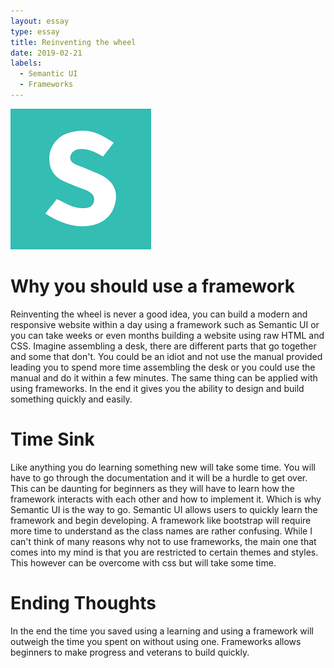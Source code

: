 ```yaml
---
layout: essay
type: essay
title: Reinventing the wheel
date: 2019-02-21
labels:
  - Semantic UI
  - Frameworks
---
```

<img class="ui medium right floated rounded image" src="../images/semantic.png">

# Why you should use a framework
Reinventing the wheel is never a good idea, you can build a modern and responsive website within a day using a framework such as Semantic UI or you can take weeks or even months building a website using raw HTML and CSS. Imagine assembling a desk, there are different parts that go together and some that don't. You could be an idiot and not use the manual provided leading you to spend more time assembling the desk or you could use the manual and do it within a few minutes. The same thing can be applied with using frameworks. In the end it gives you the ability to design and build something quickly and easily. 

# Time Sink   
Like anything you do learning something new will take some time. You will have to go through the documentation and it will be a hurdle to get over. This can be daunting for beginners as they will have to learn how the framework interacts with each other and how to implement it. Which is why Semantic UI is the way to go. Semantic UI allows users to quickly learn the framework and begin developing. A framework like bootstrap will require more time to understand as the class names are rather confusing. While I can't think of many reasons why not to use frameworks, the main one that comes into my mind is that you are restricted to certain themes and styles. This however can be overcome with css but will take some time. 

# Ending Thoughts
In the end the time you saved using a learning and using a framework will outweigh the time you spent on without using one. Frameworks allows beginners to make progress and veterans to build quickly.  

